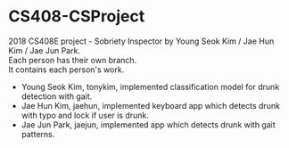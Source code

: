 # CS408-CSProject
2018 CS408E project - Sobriety Inspector by Young Seok Kim / Jae Hun Kim / Jae Jun Park.  
Each person has their own branch.  
It contains each person's work.  
- Young Seok Kim, tonykim, implemented classification model for drunk detection with gait.  
- Jae Hun Kim, jaehun, implemented keyboard app which detects drunk with typo and lock if user is drunk.  
- Jae Jun Park, jaejun, implemented app which detects drunk with gait patterns.  

